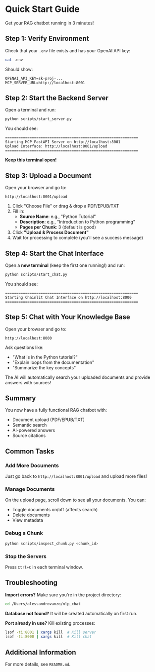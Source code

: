 # Quick Start Guide

Get your RAG chatbot running in 3 minutes!

## Step 1: Verify Environment

Check that your `.env` file exists and has your OpenAI API key:

```bash
cat .env
```

Should show:
```
OPENAI_API_KEY=sk-proj-...
MCP_SERVER_URL=http://localhost:8001
```

## Step 2: Start the Backend Server

Open a terminal and run:

```bash
python scripts/start_server.py
```

You should see:
```
============================================================
Starting MCP FastAPI Server on http://localhost:8001
Upload Interface: http://localhost:8001/upload
============================================================
```

**Keep this terminal open!**

## Step 3: Upload a Document

Open your browser and go to:
```
http://localhost:8001/upload
```

1. Click "Choose File" or drag & drop a PDF/EPUB/TXT
2. Fill in:
   - **Source Name**: e.g., "Python Tutorial"
   - **Description**: e.g., "Introduction to Python programming"
   - **Pages per Chunk**: 3 (default is good)
3. Click **"Upload & Process Document"**
4. Wait for processing to complete (you'll see a success message)

## Step 4: Start the Chat Interface

Open a **new terminal** (keep the first one running!) and run:

```bash
python scripts/start_chat.py
```

You should see:
```
============================================================
Starting Chainlit Chat Interface on http://localhost:8000
============================================================
```

## Step 5: Chat with Your Knowledge Base

Open your browser and go to:
```
http://localhost:8000
```

Ask questions like:
- "What is in the Python tutorial?"
- "Explain loops from the documentation"
- "Summarize the key concepts"

The AI will automatically search your uploaded documents and provide answers with sources!

## Summary

You now have a fully functional RAG chatbot with:
- Document upload (PDF/EPUB/TXT)
- Semantic search
- AI-powered answers
- Source citations

## Common Tasks

### Add More Documents
Just go back to `http://localhost:8001/upload` and upload more files!

### Manage Documents
On the upload page, scroll down to see all your documents. You can:
- Toggle documents on/off (affects search)
- Delete documents
- View metadata

### Debug a Chunk
```bash
python scripts/inspect_chunk.py <chunk_id>
```

### Stop the Servers
Press `Ctrl+C` in each terminal window.

## Troubleshooting

**Import errors?**
Make sure you're in the project directory:
```bash
cd /Users/alessandrovanzo/nlp_chat
```

**Database not found?**
It will be created automatically on first run.

**Port already in use?**
Kill existing processes:
```bash
lsof -ti:8001 | xargs kill  # Kill server
lsof -ti:8000 | xargs kill  # Kill chat
```

## Additional Information

For more details, see `README.md`.

